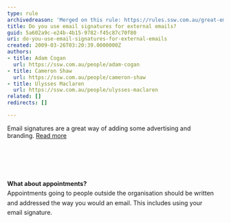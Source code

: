 ```yaml
---
type: rule
archivedreason: 'Merged on this rule: https://rules.ssw.com.au/great-email-signatures'
title: Do you use email signatures for external emails?
guid: 5a602a9c-e24b-4b15-9782-f45c87c70f80
uri: do-you-use-email-signatures-for-external-emails
created: 2009-03-26T03:20:39.0000000Z
authors:
- title: Adam Cogan
  url: https://ssw.com.au/people/adam-cogan
- title: Cameron Shaw
  url: https://ssw.com.au/people/cameron-shaw
- title: Ulysses Maclaren
  url: https://ssw.com.au/people/ulysses-maclaren
related: []
redirects: []

---
```



​Email signatures are a great way of adding some advertising and branding.&#160;<a href="http&#58;//www.ssw.com.au/ssw/Standards/Rules/RulestoBetterBranding.aspx#EmailSignatures">Read more </a>

<br><excerpt class='endintro'></excerpt><br>
<p><strong>​</strong></p><p><strong></strong><span style="line-height&#58;1.6;"><strong>What about appointments?<br></strong></span><span style="line-height&#58;1.6;">A</span><span style="line-height&#58;1.6;">ppointments going to people outside the organisation should be written and addressed the way you would an email. This includes using your email&#160;signature.</span></p>


